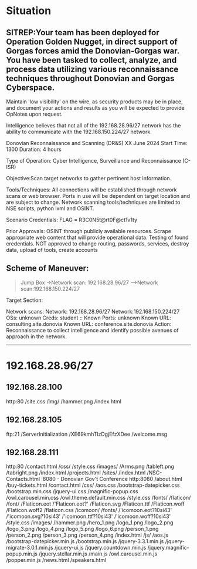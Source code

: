 # Situation

## SITREP:Your team has been deployed for Operation Golden Nugget, in direct support of Gorgas forces amid the Donovian-Gorgas war. You have been tasked to collect, analyze, and process data utilizing various reconnaissance techniques throughout Donovian and Gorgas Cyberspace.

Maintain 'low visibility' on the wire, as security products may be in place, and document your actions and results as you will be expected to provide OpNotes upon request.

Intelligence believes that not all of the 192.168.28.96/27 network has the ability to communicate with the 192.168.150.224/27 network.

Donovian Reconnaissance and Scanning (DR&S)
XX June 2024
Start Time: 1300
Duration: 4 hours

Type of Operation: Cyber Intelligence, Surveillance and Reconnaissance (C-ISR)

Objective:Scan target networks to gather pertinent host information.

Tools/Techniques: All connections will be established through network scans or web browser. Ports in use will be dependent on target location and are subject to change. Network scanning tools/techniques are limited to NSE scripts, python lxml and OSINT.

Scenario Credentials: FLAG = R3C0N5t@rt0F@ct1v1ty

Prior Approvals: OSINT through publicly available resources. Scrape appropriate web content that will provide operational data. Testing of found credentials. NOT approved to change routing, passwords, services, destroy data, upload of tools, create accounts

## Scheme of Maneuver:
>Jump Box
->Network scan: 192.168.28.96/27
-->Network scan:192.168.150.224/27

Target Section:

Network scans:
Network: 192.168.28.96/27
Network:192.168.150.224/27
OSs: unknown
Creds: student ::
Known Ports: unknown
Known URL: consulting.site.donovia
Known URL: conference.site.donovia
Action: Reconnaissance to collect intelligence and identify possible avenues of approach in the network.

--------------------------

# 192.168.28.96/27

## 192.168.28.100
  http:80 
    /site.css
    /img/
      /hammer.png
    /index.html

## 192.168.28.105
  ftp:21 
    /ServerInitialization
    /XE69kmhTlzDgjEfzXDee
    /welcome.msg

## 192.168.28.111
  http:80 
    /contact.html
    /css/
      /style.css
    /images/
      /Arms.png
      /tableft.png
      /tabright.png
    /index.html
    /projects.html
    /sites/
      /index.html
      /NSC-Contacts.html
 :8080 - Donovian Gov't Conference
   http:8080
     /about.html
     /buy-tickets.html
     /contact.html
     /css/
       /aos.css
       /bootstrap-datepicker.css
       /bootstrap.min.css
       /jquery-ui.css
       /magnific-popup.css
       /owl.carousel.min.css
       /owl.theme.default.min.css
       /style.css
     /fonts/
       /flaticon/
         /font/
           /Flaticon.eot
           /'Flaticon.eot?'
           /Flaticon.svg
           /Flaticon.ttf
           /Flaticon.woff
           /Flaticon.woff2
           /flaticon.css
       /icomoon/
         /fonts/
           /'icomoon.eot?10si43'
           /'icomoon.svg?10si43'
           /'icomoon.ttf?10si43'
           /'icomoon.woff?10si43'
         /style.css
     /images/
       /hammer.png
       /hero_1.png
       /logo_1.png
       /logo_2.png
       /logo_3.png
       /logo_4.png
       /logo_5.png
       /logo_6.png
       /person_1.png
       /person_2.png
       /person_3.png
       /person_4.png
     /index.html
     /js/
       /aos.js
       /bootstrap-datepicker.min.js
       /bootstrap.min.js
       /jquery-3.3.1.min.js
       /jquery-migrate-3.0.1.min.js
       /jquery-ui.js
       /jquery.countdown.min.js
       /jquery.magnific-popup.min.js
       /jquery.stellar.min.js
       /main.js
       /owl.carousel.min.js
       /popper.min.js
     /news.html
     /speakers.html


